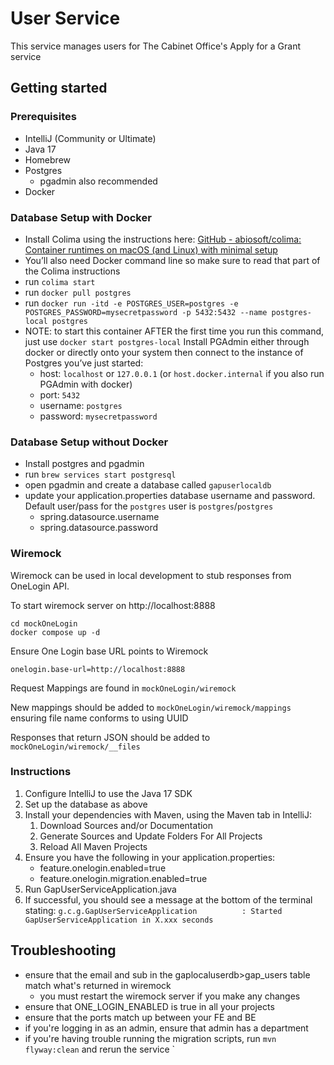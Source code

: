 # User Service
This service manages users for The Cabinet Office's Apply for a Grant service

## Getting started
### Prerequisites
- IntelliJ (Community or Ultimate)
- Java 17
- Homebrew
- Postgres
  - pgadmin also recommended
- Docker

### Database Setup with Docker
- Install Colima using the instructions here: [GitHub - abiosoft/colima: Container runtimes on macOS (and Linux) with minimal setup](https://github.com/abiosoft/colima)
- You’ll also need Docker command line so make sure to read that part of the Colima instructions
- run `colima start`
- run `docker pull postgres`
- run `docker run -itd -e POSTGRES_USER=postgres -e POSTGRES_PASSWORD=mysecretpassword -p 5432:5432 --name postgres-local postgres`
- NOTE: to start this container AFTER the first time you run this command, just use `docker start postgres-local`
Install PGAdmin either through docker or directly onto your system then connect to the instance of Postgres you’ve just started:
  - host: `localhost` or `127.0.0.1` (or `host.docker.internal` if you also run PGAdmin with docker)
  - port: `5432`
  - username: `postgres`
  - password: `mysecretpassword`

### Database Setup without Docker
- Install postgres and pgadmin
- run `brew services start postgresql`
- open pgadmin and create a database called `gapuserlocaldb`
- update your application.properties database username and password. Default user/pass for the `postgres` user is `postgres`/`postgres`
  - spring.datasource.username
  - spring.datasource.password
  
### Wiremock

Wiremock can be used in local development to stub responses from OneLogin API.

To start wiremock server on http://localhost:8888

```
cd mockOneLogin
docker compose up -d
```

Ensure One Login base URL points to Wiremock

`onelogin.base-url=http://localhost:8888`

Request Mappings are found in `mockOneLogin/wiremock`

New mappings should be added to `mockOneLogin/wiremock/mappings` ensuring file name conforms to using UUID

Responses that return JSON should be added to `mockOneLogin/wiremock/__files`


### Instructions
1. Configure IntelliJ to use the Java 17 SDK
2. Set up the database as above
3. Install your dependencies with Maven, using the Maven tab in IntelliJ:
   1. Download Sources and/or Documentation
   2. Generate Sources and Update Folders For All Projects
   3. Reload All Maven Projects
4. Ensure you have the following in your application.properties:
   - feature.onelogin.enabled=true
   - feature.onelogin.migration.enabled=true
5. Run GapUserServiceApplication.java
6. If successful, you should see a message at the bottom of the terminal stating:
    `g.c.g.GapUserServiceApplication          : Started GapUserServiceApplication in X.xxx seconds`


## Troubleshooting
- ensure that the email and sub in the gaplocaluserdb>gap_users table match what's returned in wiremock
  - you must restart the wiremock server if you make any changes
- ensure that ONE_LOGIN_ENABLED is true in all your projects
- ensure that the ports match up between your FE and BE
- if you're logging in as an admin, ensure that admin has a department
- if you're having trouble running the migration scripts, run `mvn flyway:clean` and rerun the service
  `
